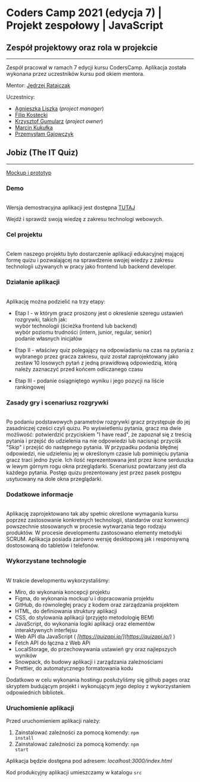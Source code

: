 # Coders Camp 2021 (edycja 7) | Projekt zespołowy | JavaScript

## Zespół projektowy oraz rola w projekcie
---
Zespół pracował w ramach 7 edycji kursu CodersCamp. Aplikacja została   wykonana przez uczestników kursu pod okiem mentora.

Mentor: [Jędrzej Ratajczak](https://github.com/Nilphym)

Uczestnicy:

* [Agnieszka Liszka](https://github.com/AgnieszkaLiszka) (_project manager_)
* [Filip Kostecki](https://github.com/kostnerek)
* [Krzysztof Gumularz](https://github.com/KrisGum) (_project owner_)
* [Marcin Kukułka](https://github.com/MarcinKukulka)
* [Przemysłam Gajowczyk](https://github.com/Przemyslaw-G)
  
## Jobiz (The IT Quiz)  
---
[Mockup i prototyp](https://www.figma.com/file/dANGGckBg5F1XQRahimBSl/JOBIZ1?node-id=0%3A1)


### Demo 
  \
Wersja demostracyjna aplikacji jest dostępna [TUTAJ](https://coderscampcrew.github.io/Jobiz/)

Wejdź i sprawdź swoją wiedzę z zakresu technologi webowych.

### Cel projektu 
  \
Celem naszego projektu było dostarczenie aplikacji edukacyjnej mającej formę quizu i pozwalającej na sprawdzenie swojej wiedzy z zakresu technologii używanych w pracy jako frontend lub backend developer. 

### Działanie aplikacji
  \
Aplikację można podzielić na trzy etapy:

- Etap I - w którym gracz proszony jest o okreslenie szeregu ustawień rozgrywki, takich jak:
  \
 wybór technologii (ścieżka frontend lub backend)
   \
 wybór poziomu trudności (intern, junior, regular, senior)  
 podanie własnych inicjałów

- Etap II - właściwy quiz polegający na odpowiadaniu na czas na pytania z wybranego przez gracza zakresu,
quiz został zaprojektowany jako zestaw 10 losowych pytań z jedną prawidłową odpowiedzią, którą należy zaznaczyć
przed końcem odliczanego czasu
 
- Etap III - podanie osiągniętego wyniku i jego pozycji na liście rankingowej

### Zasady gry i scenariusz rozgrywki
  \
Po podaniu podstawowych parametrów rozgrywki gracz przystępuje do jej zasadniczej cześci czyli quizu.
Po wyświetleniu pytania, gracz ma dwie możliwość: potwierdzić przyciskiem "I have read", że zapoznał się z treścią pytania i przejść do udzielenia na nie odpowiedzi lub nacisnąć przyciśk "Skip" i przejść do następnego pytania. W przypadku podania błędnej odpowiedzi, nie udzieleniu jej w określonym czasie lub pominięciu pytania gracz traci jedno życie. Ich ilość reprezentowana jest przez ikone serduszka w lewym górnym rogu okna przeglądarki. Scenariusz powtarzany jest dla każdego pytania. Postęp quizu prezentowany jest przez pasek postępu usytuowany na dole okna przeglądarki. 


### Dodatkowe informacje
  \
Aplikację zaprojektowano tak aby spełnic określone wymagania kursu poprzez zastosowanie konkretnych technologii, standarów oraz konwencji powszechnie stosowanych w procesie wytwarzania tego rodzaju produktów. W procesie developmentu zastosowano elementy metodyki SCRUM. Aplikacja posiada zarówno wersję desktopową jak i responsywną dostosowaną do tabletów i telefonów.   

### Wykorzystane technologie
  \
W trakcie developmentu wykorzystaliśmy:

* Miro, do wykonania koncepcji projektu 
* Figma, do wykonania mockup'u i dopracowania projektu
* GitHub, do równoległej pracy z kodem oraz zarządzania projektem
* HTML, do definiowania struktury aplikacji
* CSS, do stylowania aplikacji (przyjęto metodologię BEM)
* JavaScript, do wykonania logiki aplikacji oraz elementów interaktywnych interfejsu
* Web API dla JavaScript  ( _[https://quizapi.io/](https://quizapi.io/)_ )
* Fetch API do łączna z Web APi
* LocalStorage, do przechowywania ustawień gry oraz najlepszych wyników
* Snowpack, do budowy aplikacji i zarządzania zależnościami
* Prettier, do automatycznego formatowania kodu

Dodatkowo w celu wykonania hostingu posłużyliśmy się github pages oraz skryptem budującym projekt i wykonującym jego deploy z wykorzystaniem odpowiednich bibliotek.

### Uruchomienie aplikacji

Przed uruchomieniem aplikacji należy:

1. Zainstalować zależności za pomocą komendy: <code>npm install</code>
2. Zainstalować zależności za pomocą komendy: <code>npm start</code>

Aplikacja będzie dostępna pod adresem: _localhost:3000/index.html_

Kod produkcyjny aplikacji umieszczamy w katalogu <code>src</code>

#

